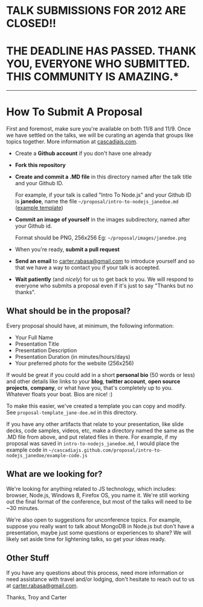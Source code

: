 # TALK SUBMISSIONS FOR 2012 ARE CLOSED!!
# THE DEADLINE HAS PASSED. THANK YOU, EVERYONE WHO SUBMITTED. THIS COMMUNITY IS AMAZING.*

<hr />

How To Submit A Proposal
========================

First and foremost, make sure you're available on both 11/8 and 11/9.  Once we have settled on the talks, we will be curating an agenda that groups like topics together.  More information at [cascadiajs.com](http://cascadiajs.com).

* Create a **Github account** if you don't have one already
* **Fork this repository**
* **Create and commit a .MD file** in this directory named after the talk title and your Github ID.

    For example, if your talk is called "Intro To Node.js" and your Github ID is **janedoe**, name the file ```~/proposal/intro-to-nodejs_janedoe.md``` ([example template](https://github.com/cascadiajs/cascadiajs.github.com/blob/master/proposal/proposal-template_janedoe.md))
* **Commit an image of yourself** in the images subdirectory, named after your Github id.

    Format should be PNG, 256x256 Eg: ```~/proposal/images/janedoe.png```
* When you're ready, **submit a pull request**
* **Send an email** to [carter.rabasa@gmail.com](mailto:carter.rabasa@gmail.com) to introduce yourself and so that we have a way to contact you if your talk is accepted.
* **Wait patiently** (and *nicely*) for us to get back to you. We will respond to everyone who submits a proposal even if it's just to say "Thanks but no thanks".


What should be in the proposal?
-------------------------------

Every proposal should have, at minimum, the following information: 

* Your Full Name
* Presentation Title
* Presentation Description
* Presentation Duration (in minutes/hours/days)
* Your preferred photo for the website (256x256)

If would be great if you could add in a short **personal bio** (50 words or less) and other details like links to your **blog**, **twitter account**, **open source projects**, **company**, or what have you, that's completely up to you. Whatever floats your boat. Bios are nice! :)

To make this easier, we've created a template you can copy and modify. See ```proposal-template_jane-doe.md``` in this directory.

If you have any other artifacts that relate to your presentation, like slide decks, code samples, videos, etc, make a directory named the same as the .MD file from above, and put related files in there. For example, if my proposal was saved in ```intro-to-nodejs_janedoe.md```, I would place the example code in ```~/cascadiajs.github.com/proposal/intro-to-nodejs_janedoe/example-code.js``` 


What are we looking for?
------------------------

We're looking for anything related to JS technology, which includes: browser, Node.js, Windows 8, Firefox OS, you name it.  We're still working out the final format of the conference, but most of the talks will need to be ~30 minutes. 

We're also open to suggestions for unconference topics. For example, suppose you really want to talk about MongoDB in Node.js but don't have a presentation, maybe just some questions or experiences to share? We will likely set aside time for lightening talks, so get your ideas ready.

Other Stuff
-----------

If you have any questions about this process, need more information or need assistance with travel and/or lodging, don't hesitate to reach out to us at [carter.rabasa@gmail.com](mailto:carter.rabasa@gmail.com). 


Thanks,
Troy and Carter
